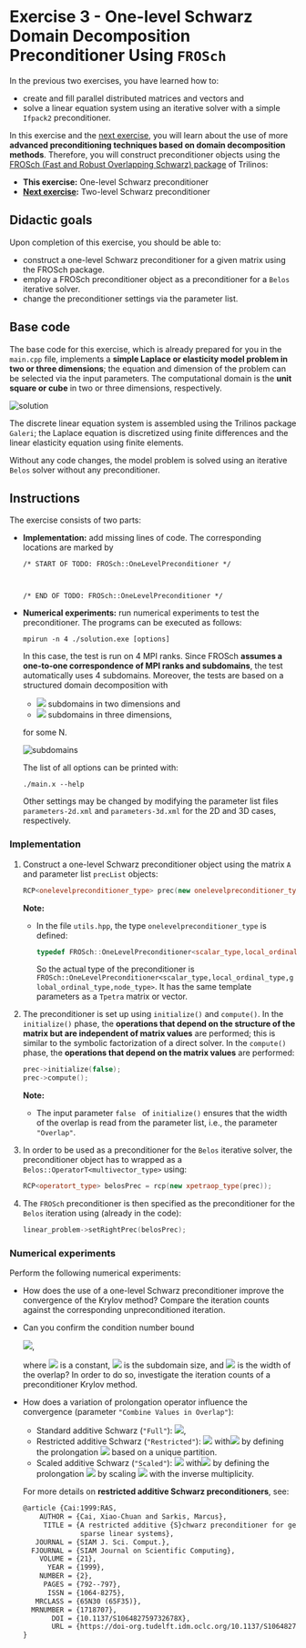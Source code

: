 # Exercise 3 - One-level Schwarz Domain Decomposition Preconditioner Using `FROSch`

In the previous two exercises, you have learned how to:

+ create and fill parallel distributed matrices and vectors and 
+ solve a linear equation system using an iterative solver with a simple `Ifpack2` preconditioner.

In this exercise and the [next exercise](../exercise-4), you will learn about the use of more **advanced preconditioning techniques based on domain decomposition methods**. Therefore, you will construct preconditioner objects using the [FROSch (Fast and Robust Overlapping Schwarz) package](https://shylu-frosch.github.io/) of Trilinos:

+ **This exercise:** One-level Schwarz preconditioner
+ **[Next exercise](../exercise-4):** Two-level Schwarz preconditioner

## Didactic goals

Upon completion of this exercise, you should be able to:

+ construct a one-level Schwarz preconditioner for a given matrix using the FROSch package.
+ employ a FROSch preconditioner object as a preconditioner for a `Belos` iterative solver.
+ change the preconditioner settings via the parameter list.

 ## Base code

The base code for this exercise, which is already prepared for you in the `main.cpp` file, implements a **simple Laplace or elasticity model problem in two or three dimensions**; the equation and dimension of the problem can be selected via the input parameters. The computational domain is the **unit square or cube** in two or three dimensions, respectively.

![solution](https://github.com/searhein/frosch-demo/blob/main/images/solution.png?raw=true)

The discrete linear equation system is assembled using the Trilinos package `Galeri`; the Laplace equation is discretized using finite differences and the linear elasticity equation using finite elements. 

Without any code changes, the model problem is solved using an iterative `Belos` solver without any preconditioner.

## Instructions

The exercise consists of two parts: 

+ **Implementation:** add missing lines of code. The corresponding locations are marked by

   ```
   /* START OF TODO: FROSch::OneLevelPreconditioner */
   
   
   
   /* END OF TODO: FROSch::OneLevelPreconditioner */
   ```

+ **Numerical experiments:** run numerical experiments to test the preconditioner. The programs can be executed as follows:

   ```shell
   mpirun -n 4 ./solution.exe [options]
   ```

   In this case, the test is run on 4 MPI ranks. Since FROSch **assumes a one-to-one correspondence of MPI ranks and subdomains**, the test automatically uses 4 subdomains. Moreover, the tests are based on a structured domain decomposition with

   + <img src="https://render.githubusercontent.com/render/math?math=N^2"> subdomains in two dimensions and
   + <img src="https://render.githubusercontent.com/render/math?math=N^{3}"> subdomains in three dimensions,

   for some N.

   ![subdomains](https://github.com/searhein/frosch-demo/blob/main/images/subdomains.png?raw=true)

   The list of all options can be printed with:

   ```shell
   ./main.x --help
   ```

   Other settings may be changed by modifying the parameter list files `parameters-2d.xml` and `parameters-3d.xml` for the 2D and 3D cases, respectively.

### Implementation

1. Construct a one-level Schwarz preconditioner object using the matrix `A` and parameter list `precList` objects:

   ```c++
   RCP<onelevelpreconditioner_type> prec(new onelevelpreconditioner_type(A,precList));
   ```

   **Note:**

   + In the file `utils.hpp`, the type `onelevelpreconditioner_type` is defined:

     ```c++
     typedef FROSch::OneLevelPreconditioner<scalar_type,local_ordinal_type,global_ordinal_type,node_type> onelevelpreconditioner_type;
     ```
     
     So the actual type of the preconditioner is `FROSch::OneLevelPreconditioner<scalar_type,local_ordinal_type,global_ordinal_type,node_type>`. It has the same template parameters as a `Tpetra` matrix or vector.

2. The preconditioner is set up using `initialize()` and `compute()`. In the `initialize()` phase, the **operations that depend on the structure of the matrix but are independent of matrix values** are performed; this is similar to the symbolic factorization of a direct solver. In the `compute()` phase, the **operations that depend on the matrix values** are performed:

   ```c++
   prec->initialize(false);
   prec->compute();
   ```

   **Note:**

   + The input parameter `false ` of `initialize()` ensures that the width of the overlap is read from the parameter list, i.e., the parameter `"Overlap"`.

3. In order to be used as a preconditioner for the `Belos` iterative solver, the preconditioner object has to wrapped as a `Belos::OperatorT<multivector_type>` using:

   ```c++
   RCP<operatort_type> belosPrec = rcp(new xpetraop_type(prec));
   ```

4. The `FROSch` preconditioner is then specified as the preconditioner for the `Belos` iteration using (already in the code):

   ```c++
   linear_problem->setRightPrec(belosPrec);
   ```

### Numerical experiments

Perform the following numerical experiments:

+ How does the use of a one-level Schwarz preconditioner improve the convergence of the Krylov method? Compare the iteration counts against the corresponding unpreconditioned iteration.

+ Can you confirm the condition number bound 

  <img src="https://render.githubusercontent.com/render/math?math=\kappa(M^{-1}K) \leq C(1%2B\frac{1}{H \delta}))">, 

  where <img src="https://render.githubusercontent.com/render/math?math=C"> is a constant, <img src="https://render.githubusercontent.com/render/math?math=H"> is the subdomain size, and <img src="https://render.githubusercontent.com/render/math?math=\delta"> is the width of the overlap? In order to do so, investigate the iteration counts of a preconditioner Krylov method.

+ How does a variation of prolongation operator influence the convergence (parameter `"Combine Values in Overlap"`):
  + Standard additive Schwarz (`"Full"`): <img src="https://render.githubusercontent.com/render/math?math=M_{\rm OS-1}^{-1} K = \sum_{i=1}^N R_i^T K_i^{-1} R_i K">,
  + Restricted additive Schwarz (`"Restricted"`): <img src="https://render.githubusercontent.com/render/math?math=M_{\rm OS-1}^{-1} K = \sum_{i=1}^N \tilde  R_i^T K_i^{-1} R_i K"> with<img src="https://render.githubusercontent.com/render/math?math=\sum_{i=1} \tilde R_i^T R_i = I"> by defining the prolongation <img src="https://render.githubusercontent.com/render/math?math=\tilde R_i^T"> based on a unique partition.
  + Scaled additive Schwarz (`"Scaled"`): <img src="https://render.githubusercontent.com/render/math?math=M_{\rm OS-1}^{-1} K = \sum_{i=1}^N \tilde  R_i^T K_i^{-1} R_i K"> with<img src="https://render.githubusercontent.com/render/math?math=\sum_{i=1} \tilde R_i^T R_i = I"> by defining the prolongation <img src="https://render.githubusercontent.com/render/math?math=\tilde R_i^T"> by scaling <img src="https://render.githubusercontent.com/render/math?math=R_i^T"> with the inverse multiplicity.

  For more details on **restricted additive Schwarz preconditioners**, see:

  ```latex
  @article {Cai:1999:RAS,
      AUTHOR = {Cai, Xiao-Chuan and Sarkis, Marcus},
       TITLE = {A restricted additive {S}chwarz preconditioner for general
                sparse linear systems},
     JOURNAL = {SIAM J. Sci. Comput.},
    FJOURNAL = {SIAM Journal on Scientific Computing},
      VOLUME = {21},
        YEAR = {1999},
      NUMBER = {2},
       PAGES = {792--797},
        ISSN = {1064-8275},
     MRCLASS = {65N30 (65F35)},
    MRNUMBER = {1718707},
         DOI = {10.1137/S106482759732678X},
         URL = {https://doi-org.tudelft.idm.oclc.org/10.1137/S106482759732678X},
  }
  ```
